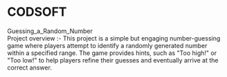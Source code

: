 # CODSOFT
Guessing_a_Random_Number  
Project overview :- This project is a simple but engaging number-guessing game where players attempt to identify a randomly generated number within a specified range. The game provides hints, such as "Too high!" or "Too low!" to help players refine their guesses and eventually arrive at the correct answer.
